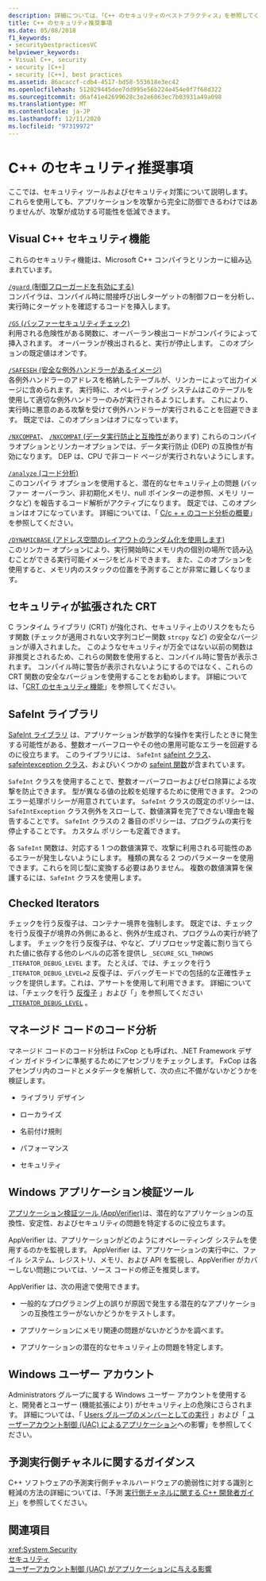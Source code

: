 ```yaml
---
description: 詳細については、「C++ のセキュリティのベストプラクティス」を参照してください。
title: C++ のセキュリティ推奨事項
ms.date: 05/08/2018
f1_keywords:
- securitybestpracticesVC
helpviewer_keywords:
- Visual C++, security
- security [C++]
- security [C++], best practices
ms.assetid: 86acaccf-cdb4-4517-bd58-553618e3ec42
ms.openlocfilehash: 512029445dee7dd995e56b224e454e0f7f68d322
ms.sourcegitcommit: d6af41e42699628c3e2e6063ec7b03931a49a098
ms.translationtype: MT
ms.contentlocale: ja-JP
ms.lasthandoff: 12/11/2020
ms.locfileid: "97319972"
---
```

# <a name="security-best-practices-for-c"></a>C++ のセキュリティ推奨事項

ここでは、セキュリティ ツールおよびセキュリティ対策について説明します。 これらを使用しても、アプリケーションを攻撃から完全に防御できるわけではありませんが、攻撃が成功する可能性を低減できます。

## <a name="visual-c-security-features"></a>Visual C++ セキュリティ機能

これらのセキュリティ機能は、Microsoft C++ コンパイラとリンカーに組み込まれています。

[`/guard` (制御フローガードを有効にする)](../build/reference/guard-enable-control-flow-guard.md)<br/>
コンパイラは、コンパイル時に間接呼び出しターゲットの制御フローを分析し、実行時にターゲットを確認するコードを挿入します。

[`/GS` (バッファーセキュリティチェック)](../build/reference/gs-buffer-security-check.md)<br/>
利用される危険性がある関数に、オーバーラン検出コードがコンパイラによって挿入されます。 オーバーランが検出されると、実行が停止します。 このオプションの既定値はオンです。

[`/SAFESEH` (安全な例外ハンドラーがあるイメージ)](../build/reference/safeseh-image-has-safe-exception-handlers.md)<br/>
各例外ハンドラーのアドレスを格納したテーブルが、リンカーによって出力イメージに含められます。 実行時に、オペレーティング システムはこのテーブルを使用して適切な例外ハンドラーのみが実行されるようにします。 これにより、実行時に悪意のある攻撃を受けて例外ハンドラーが実行されることを回避できます。 既定では、このオプションはオフになっています。

[`/NXCOMPAT`](../build/reference/nxcompat.md)、 [ `/NXCOMPAT` (データ実行防止と互換性が](../build/reference/nxcompat-compatible-with-data-execution-prevention.md)あります) これらのコンパイラオプションとリンカーオプションでは、データ実行防止 (DEP) の互換性が有効になります。 DEP は、CPU で非コード ページが実行されないようにします。

[`/analyze` (コード分析)](../build/reference/analyze-code-analysis.md)<br/>
このコンパイラ オプションを使用すると、潜在的なセキュリティ上の問題 (バッファー オーバーラン、非初期化メモリ、null ポインターの逆参照、メモリ リークなど) を報告するコード解析がアクティブになります。 既定では、このオプションはオフになっています。 詳細については、「 [C/c + + のコード分析の概要](../code-quality/code-analysis-for-c-cpp-overview.md)」を参照してください。

[`/DYNAMICBASE` (アドレス空間のレイアウトのランダム化を使用します)](../build/reference/dynamicbase-use-address-space-layout-randomization.md)<br/>
このリンカー オプションにより、実行開始時にメモリ内の個別の場所で読み込むことができる実行可能イメージをビルドできます。 また、このオプションを使用すると、メモリ内のスタックの位置を予測することが非常に難しくなります。

## <a name="security-enhanced-crt"></a>セキュリティが拡張された CRT

C ランタイム ライブラリ (CRT) が強化され、セキュリティ上のリスクをもたらす関数 (チェックが適用されない文字列コピー関数 `strcpy` など) の安全なバージョンが導入されました。 このようなセキュリティが万全ではない以前の関数は非推奨とされるため、これらの関数を使用すると、コンパイル時に警告が表示されます。 コンパイル時に警告が表示されないようにするのではなく、これらの CRT 関数の安全なバージョンを使用することをお勧めします。 詳細については、「[CRT のセキュリティ機能](../c-runtime-library/security-features-in-the-crt.md)」を参照してください。

## <a name="safeint-library"></a>SafeInt ライブラリ

[SafeInt ライブラリ](../safeint/safeint-library.md) は、アプリケーションが数学的な操作を実行したときに発生する可能性がある、整数オーバーフローやその他の悪用可能なエラーを回避するのに役立ちます。 このライブラリには、 `SafeInt` [safeint クラス](../safeint/safeint-class.md)、 [safeintexception クラス](../safeint/safeintexception-class.md)、およびいくつかの [safeint 関数](../safeint/safeint-functions.md)が含まれています。

`SafeInt` クラスを使用することで、整数オーバーフローおよびゼロ除算による攻撃を防止できます。 型が異なる値の比較を処理するために使用できます。 2つのエラー処理ポリシーが用意されています。 `SafeInt` クラスの既定のポリシーは、`SafeIntException` クラス例外をスローして、数値演算を完了できない理由を報告することです。 `SafeInt` クラスの 2 番目のポリシーは、プログラムの実行を停止することです。 カスタム ポリシーも定義できます。

各 `SafeInt` 関数は、対応する 1 つの数値演算で、攻撃に利用される可能性のあるエラーが発生しないようにします。 種類の異なる 2 つのパラメーターを使用できます。これらを同じ型に変換する必要はありません。 複数の数値演算を保護するには、`SafeInt` クラスを使用します。

## <a name="checked-iterators"></a>Checked Iterators

チェックを行う反復子は、コンテナー境界を強制します。 既定では、チェックを行う反復子が境界の外側にあると、例外が生成され、プログラムの実行が終了します。 チェックを行う反復子は、やなど、プリプロセッサ定義に割り当てられた値に依存する他のレベルの応答を提供し `_SECURE_SCL_THROWS` `_ITERATOR_DEBUG_LEVEL` ます。 たとえば、では、チェックを行う `_ITERATOR_DEBUG_LEVEL=2` 反復子は、デバッグモードでの包括的な正確性チェックを提供します。これは、アサートを使用して利用できます。 詳細については、「チェックを行う [反復子](../standard-library/checked-iterators.md) 」および「」を参照してください [`_ITERATOR_DEBUG_LEVEL`](../standard-library/iterator-debug-level.md) 。

## <a name="code-analysis-for-managed-code"></a>マネージド コードのコード分析

マネージド コードのコード分析は FxCop とも呼ばれ、.NET Framework デザイン ガイドラインに準拠するためにアセンブリをチェックします。 FxCop は各アセンブリ内のコードとメタデータを解析して、次の点に不備がないかどうかを検証します。

- ライブラリ デザイン

- ローカライズ

- 名前付け規則

- パフォーマンス

- セキュリティ

## <a name="windows-application-verifier"></a>Windows アプリケーション検証ツール

[アプリケーション検証ツール (AppVerifier)](/windows-hardware/drivers/debugger/enable-application-verifier)は、潜在的なアプリケーションの互換性、安定性、およびセキュリティの問題を特定するのに役立ちます。

AppVerifier は、アプリケーションがどのようにオペレーティング システムを使用するのかを監視します。 AppVerifier は、アプリケーションの実行中に、ファイル システム、レジストリ、メモリ、および API を監視し、AppVerifier がカバーしない問題については、ソース コードの修正を推奨します。

AppVerifier は、次の用途で使用できます。

- 一般的なプログラミング上の誤りが原因で発生する潜在的なアプリケーションの互換性エラーがないかどうかをテストします。

- アプリケーションにメモリ関連の問題がないかどうかを調べます。

- アプリケーションの潜在的なセキュリティ上の問題を特定します。

## <a name="windows-user-accounts"></a>Windows ユーザー アカウント

Administrators グループに属する Windows ユーザー アカウントを使用すると、開発者とユーザー (機能拡張により) がセキュリティ上の危険にさらされます。 詳細については、「 [Users グループのメンバーとしての実行](running-as-a-member-of-the-users-group.md) 」および「 [ユーザーアカウント制御 (UAC) によるアプリケーション](how-user-account-control-uac-affects-your-application.md)への影響」を参照してください。

## <a name="guidance-for-speculative-execution-side-channels"></a>予測実行側チャネルに関するガイダンス

C++ ソフトウェアの予測実行側チャネルハードウェアの脆弱性に対する識別と軽減の方法の詳細については、「予測 [実行側チャネルに関する C++ 開発者ガイド](developer-guidance-speculative-execution.md)」を参照してください。

## <a name="see-also"></a>関連項目

<xref:System.Security> <br/>
[セキュリティ](/dotnet/standard/security/index)<br/>
[ユーザーアカウント制御 (UAC) がアプリケーションに与える影響](how-user-account-control-uac-affects-your-application.md)
